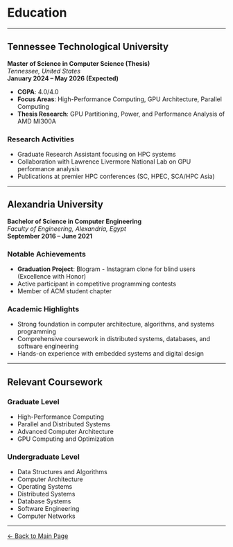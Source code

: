 # Education

---

## Tennessee Technological University
**Master of Science in Computer Science (Thesis)**  
*Tennessee, United States*  
**January 2024 – May 2026 (Expected)**

- **CGPA**: 4.0/4.0
- **Focus Areas**: High-Performance Computing, GPU Architecture, Parallel Computing
- **Thesis Research**: GPU Partitioning, Power, and Performance Analysis of AMD MI300A

### Research Activities
- Graduate Research Assistant focusing on HPC systems
- Collaboration with Lawrence Livermore National Lab on GPU performance analysis
- Publications at premier HPC conferences (SC, HPEC, SCA/HPC Asia)

---

## Alexandria University
**Bachelor of Science in Computer Engineering**  
*Faculty of Engineering, Alexandria, Egypt*  
**September 2016 – June 2021**

### Notable Achievements
- **Graduation Project**: Blogram - Instagram clone for blind users (Excellence with Honor)
- Active participant in competitive programming contests
- Member of ACM student chapter

### Academic Highlights
- Strong foundation in computer architecture, algorithms, and systems programming
- Comprehensive coursework in distributed systems, databases, and software engineering
- Hands-on experience with embedded systems and digital design

---

## Relevant Coursework

### Graduate Level
- High-Performance Computing
- Parallel and Distributed Systems
- Advanced Computer Architecture
- GPU Computing and Optimization

### Undergraduate Level
- Data Structures and Algorithms
- Computer Architecture
- Operating Systems
- Distributed Systems
- Database Systems
- Software Engineering
- Computer Networks

---

[← Back to Main Page](./README.md)
